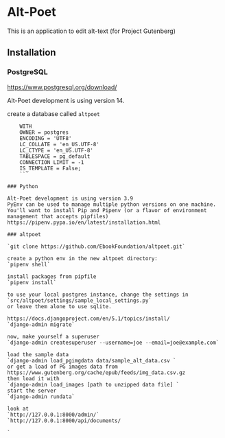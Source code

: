 # Alt-Poet

This is an application to edit alt-text (for Project Gutenberg)

## Installation

### PostgreSQL

https://www.postgresql.org/download/

Alt-Poet development is using version 14.

create a database called `altpoet`
```CREATE DATABASE altpoet
    WITH
    OWNER = postgres
    ENCODING = 'UTF8'
    LC_COLLATE = 'en_US.UTF-8'
    LC_CTYPE = 'en_US.UTF-8'
    TABLESPACE = pg_default
    CONNECTION LIMIT = -1
    IS_TEMPLATE = False;
    ```

### Python

Alt-Poet development is using version 3.9
PyEnv can be used to manage multiple python versions on one machine.
You'll want to install Pip and Pipenv (or a flavor of environment management that accepts pipfiles)
https://pipenv.pypa.io/en/latest/installation.html

### altpoet

`git clone https://github.com/EbookFoundation/altpoet.git`

create a python env in the new altpoet directory:
`pipenv shell`

install packages from pipfile
`pipenv install`

to use your local postgres instance, change the settings in 
`src/altpoet/settings/sample_local_settings.py`
or leave them alone to use sqlite.

https://docs.djangoproject.com/en/5.1/topics/install/
`django-admin migrate`

now, make yourself a superuser
`django-admin createsuperuser --username=joe --email=joe@example.com`

load the sample data
`django-admin load_pgimgdata data/sample_alt_data.csv `
or get a load of PG images data from https://www.gutenberg.org/cache/epub/feeds/img_data.csv.gz
then load it with 
`django-admin load_images [path to unzipped data file] `
start the server
`django-admin rundata`

look at
`http://127.0.0.1:8000/admin/`
`http://127.0.0.1:8000/api/documents/

`


